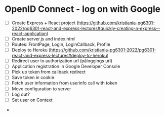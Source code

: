# OpenID Connect - log on with Google

* [ ] Create Express + React project (https://github.com/kristiania-pg6301-2022/pg6301-react-and-express-lectures#quickly-creating-a-express--react-application)
* [ ] Create server.js and index.html
* [ ] Routes: FrontPage, Login, LoginCallback, Profile
* [ ] Deploy to Heroku (https://github.com/kristiania-pg6301-2022/pg6301-react-and-express-lectures#deploy-to-heroku)
* [ ] Redirect user to authorization url (påloggings url)
* [ ] Application registration in Google Developer Console
* [ ] Pick up token from callback redirect
* [ ] Save token in cookie
* [ ] Fetch user information from userinfo call with token
* [ ] Move configuration to server
* [ ] Log out?
* [ ] Set user on Context
* 